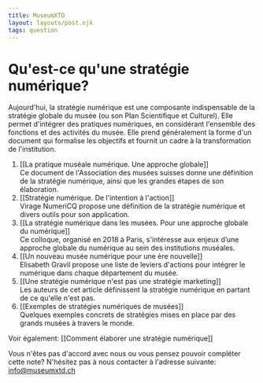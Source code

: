 ```yaml
---
title: MuseumXTD
layout: layouts/post.njk
tags: question
---
```

# Qu'est-ce qu'une stratégie numérique?  
Aujourd'hui, la stratégie numérique est une composante indispensable de la stratégie globale du musée (ou son Plan Scientifique et Culturel). Elle permet d'intégrer des pratiques numériques, en considérant l'ensemble des fonctions et des activités du musée.
Elle prend généralement la forme d'un document qui formalise les objectifs et fournit un cadre à la transformation de l'institution. 

1. [[La pratique muséale numérique. Une approche globale]]  
   Ce document de l'Association des musées suisses donne une définition de la stratégie numérique, ainsi que les grandes étapes de son élaboration.  
2. [[Stratégie numérique. De l'intention à l'action]]   
   Virage NumeriCQ propose une définition de la stratégie numérique et divers outils pour son application. 
3. [[La stratégie numérique dans les musées. Pour une approche globale du numérique]]  
   Ce colloque, organisé en 2018 à Paris, s'intéresse aux enjeux d’une approche globale du numérique au sein des institutions muséales.  
4. [[Un nouveau musée numérique pour une ère nouvelle]]  
   Elisabeth Gravil propose une liste de leviers d'actions pour intégrer le numérique dans chaque département du musée.  
5. [[Une stratégie numérique n'est pas une stratégie marketing]]  
   Les auteurs de cet article définissent la stratégie numérique en partant de ce qu'elle n'est pas. 
6. [[Exemples de stratégies numériques de musées]]  
   Quelques exemples concrets de stratégies mises en place par des grands musées à travers le monde. 


Voir également: [[Comment élaborer une stratégie numérique]]  


Vous n'êtes pas d'accord avec nous ou vous pensez pouvoir compléter cette note? N'hésitez pas à nous contacter à l'adresse suivante: [info@museumxtd.ch](mailto:info@museumxtd.ch)

